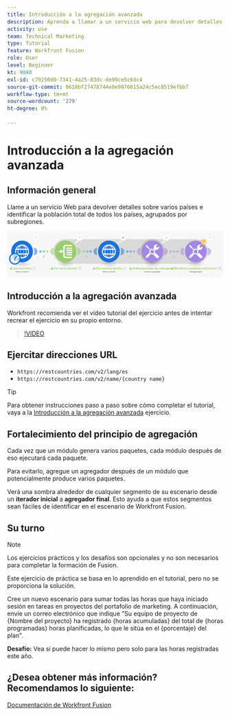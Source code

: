 ```yaml
---
title: Introducción a la agregación avanzada
description: Aprenda a llamar a un servicio web para devolver detalles sobre varios países e identificar la población, agrupada por subregión, todo en [!DNL Adobe Workfront Fusion].
activity: use
team: Technical Marketing
type: Tutorial
feature: Workfront Fusion
role: User
level: Beginner
kt: 9040
exl-id: c79250d0-7341-4a25-83dc-de99ce5c6dc4
source-git-commit: 0618bf27478744e0e9976015a24c5ec8519efbb7
workflow-type: tm+mt
source-wordcount: '279'
ht-degree: 0%

---
```


# Introducción a la agregación avanzada

## Información general

Llame a un servicio Web para devolver detalles sobre varios países e identificar la población total de todos los países, agrupados por subregiones.

![Una imagen del escenario de fusión](assets/iteration-and-aggregation-3.png)

## Introducción a la agregación avanzada

Workfront recomienda ver el vídeo tutorial del ejercicio antes de intentar recrear el ejercicio en su propio entorno.

>[!VIDEO](https://video.tv.adobe.com/v/335281/?quality=12)

## Ejercitar direcciones URL

* `https://restcountries.com/v2/lang/es`
* `https://restcountries.com/v2/name/{country name}`

>[!TIP]
>
>Para obtener instrucciones paso a paso sobre cómo completar el tutorial, vaya a la [Introducción a la agregación avanzada](https://experienceleague.adobe.com/docs/workfront-learn/tutorials-workfront/fusion/exercises/advanced-aggregation.html?lang=en) ejercicio.

## Fortalecimiento del principio de agregación

Cada vez que un módulo genera varios paquetes, cada módulo después de eso ejecutará cada paquete.

Para evitarlo, agregue un agregador después de un módulo que potencialmente produce varios paquetes.

Verá una sombra alrededor de cualquier segmento de su escenario desde un **iterador inicial** a **agregador final**. Esto ayuda a que estos segmentos sean fáciles de identificar en el escenario de Workfront Fusion.

## Su turno

>[!NOTE]
>
>Los ejercicios prácticos y los desafíos son opcionales y no son necesarios para completar la formación de Fusion.

Este ejercicio de práctica se basa en lo aprendido en el tutorial, pero no se proporciona la solución.

Cree un nuevo escenario para sumar todas las horas que haya iniciado sesión en tareas en proyectos del portafolio de marketing. A continuación, envíe un correo electrónico que indique &quot;Su equipo de proyecto de {Nombre del proyecto} ha registrado {horas acumuladas} del total de {horas programadas} horas planificadas, lo que le sitúa en el {porcentaje} del plan&quot;.

**Desafío:** Vea si puede hacer lo mismo pero solo para las horas registradas este año.

## ¿Desea obtener más información? Recomendamos lo siguiente:

[Documentación de Workfront Fusion](https://experienceleague.adobe.com/docs/workfront/using/adobe-workfront-fusion/workfront-fusion-2.html?lang=en)
